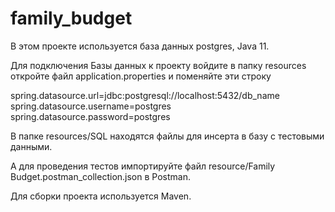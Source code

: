 # family_budget
В этом проекте используется база данных postgres, Java 11.

Для подключения Базы данных к проекту войдите в папку resources  откройте файл application.properties  и поменяйте эти строку

spring.datasource.url=jdbc:postgresql://localhost:5432/db_name
spring.datasource.username=postgres
spring.datasource.password=postgres

В папке resources/SQL находятся файлы для инсерта в базу с тестовыми данными.

А для проведения тестов импортируйте файл resource/Family Budget.postman_collection.json в Postman.

Для сборки проекта используется Maven.
